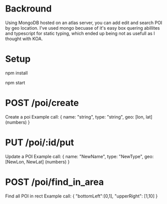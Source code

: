 # Backround
Using MongoDB hosted on an atlas server, you can add edit and search POI by geo location.
I've used mongo becuase of it's easy box quering abillites and typescript for static typing, which ended up being not as usefull as I thought with KOA.

# Setup
npm install

npm start

# POST /poi/create
Create a poi
Example call:
{
name: "string",
type: "string",
geo: [lon, lat] (numbers)
}

# PUT /poi/:id/put
Update a POI
Example call:
{
name: "NewName",
type: "NewType",
geo: [NewLon, NewLat] (numbers)
}

# POST /poi/find_in_area
Find all POI in rect
Example call: 
{
"bottomLeft":[0,1],
"upperRight": [1,10]
}
